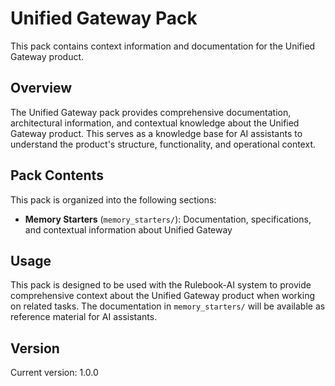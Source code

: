 # Unified Gateway Pack

This pack contains context information and documentation for the Unified Gateway product.

## Overview

The Unified Gateway pack provides comprehensive documentation, architectural information, and contextual knowledge about the Unified Gateway product. This serves as a knowledge base for AI assistants to understand the product's structure, functionality, and operational context.

## Pack Contents

This pack is organized into the following sections:

- **Memory Starters** (`memory_starters/`): Documentation, specifications, and contextual information about Unified Gateway

## Usage

This pack is designed to be used with the Rulebook-AI system to provide comprehensive context about the Unified Gateway product when working on related tasks. The documentation in `memory_starters/` will be available as reference material for AI assistants.

## Version

Current version: 1.0.0
